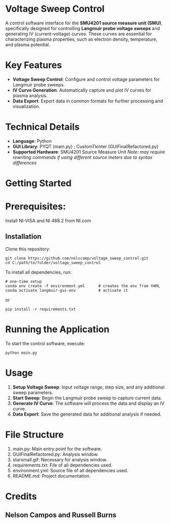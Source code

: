 # Voltage Sweep Control
A control software interface for the **SMU4201 source measure unit (SMU)**, specifically designed for controlling **Langmuir probe voltage sweeps** and generating IV (current-voltage) curves. These curves are essential for characterizing plasma properties, such as electron density, temperature, and plasma potential.

# Key Features
 - **Voltage Sweep Control**: Configure and control voltage parameters for Langmuir probe sweeps.
 - **IV Curve Generation**: Automatically capture and plot IV curves for plasma analysis.
 - **Data Export**: Export data in common formats for further processing and visualization.

# Technical Details
 - **Language**: Python
 - **GUI Library**: PYQT (main.py) ; CustomTkinter (GUIFinalRefactored.py)
 - **Supported Hardware**: SMU4201 Source Measure Unit
*Note: may require rewriting commands if using different source meters due to syntax differences*

# Getting Started
# Prerequisites:
Install NI-VISA and NI 488.2 from NI.com

## Installation
Clone this repository:
```
git clone https://github.com/nelscamp/voltage_sweep_control.git
cd C:/path/to/folder/voltage_sweep_control
```

To install all dependencies, run:
```
# one-time setup
conda env create -f environment.yml      # creates the env from YAML
conda activate langmuir-gui-env          # activate it
```
or
```
pip install -r requirements.txt
```
# Running the Application
To start the control software, execute:
```
python main.py
```

# Usage
1. **Setup Voltage Sweep**: Input voltage range, step size, and any additional sweep parameters.
2. **Start Sweep**: Begin the Langmuir probe sweep to capture current data.
3. **Generate IV Curve**: The software will process the data and display an IV curve.
4. **Data Export**: Save the generated data for additional analysis if needed.

# File Structure
1. main.py: Main entry point for the software.
2. GUIFinalRefactored.py: Analysis window.
3. starsmall.gif: Necessary for analysis window.
4. requirements.txt: File of all dependencies used.
5. environment.yml: Source file of all dependencies used.
6. README.md: Project documentation.

# Credits
## Nelson Campos and Russell Burns
